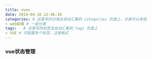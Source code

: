 ```yaml
---
title: vuex
date: 2019-04-16 22:46:18
categories: # 这里写的分类会自动汇集到 categories 页面上，分类可以多级
- web前端 # 一级分类
tags:   # 这里写的标签会自动汇集到 tags 页面上
- VUE # 可配置多个标签，注意格式
---
```

### vue状态管理